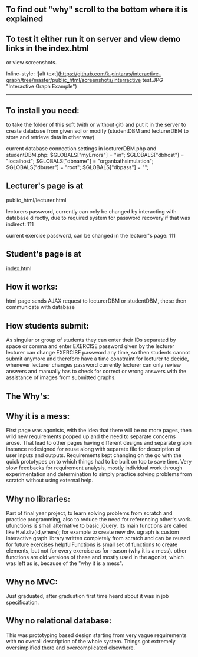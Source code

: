 ## To find out "why" scroll to the bottom where it is explained

## To test it either run it on server and view demo links in the index.html

or view screenshots.

Inline-style: 
![alt text](https://github.com/k-gintaras/interactive-graph/tree/master/public_html/screenshots/interractive test.JPG "Interactive Graph Example")


****

## To install you need:
 to take the folder of this soft (with or without git) and put it in the server
 to create database from given sql or modify (studentDBM and lecturerDBM to store and retrieve data in other way)
 
 current database connection settings in lecturerDBM.php and studentDBM.php:
$GLOBALS["myErrors"] = "\n";
$GLOBALS["dbhost"] = "localhost";
$GLOBALS["dbname"] = "organbathsimulation";
$GLOBALS["dbuser"] = "root";
$GLOBALS["dbpass"] = "";
 
## Lecturer's page is at 
public_html/lecturer.html

lecturers password, currently can only be changed by interacting with database directly, due to required system for password recovery if that was indirect:
111

current exercise password, can be changed in the lecturer's page:
111

## Student's page is at 
index.html

## How it works:
html page sends AJAX request to lecturerDBM or studentDBM, these then communicate with database

## How students submit:
As singular or group of students they can enter their IDs separated by space or comma and enter EXERCISE password given by the lecturer
lecturer can change EXERCISE password any time, so then students cannot submit anymore and therefore have a time constraint for lecturer to decide, whenever lecturer changes password
currently lecturer can only review answers and manually has to check for correct or wrong answers with the assistance of images from submitted graphs.

## The Why's:

## Why it is a mess:
First page was agonists, with the idea that there will be no more pages, then wild new requirements popped up and the need to separate concerns arose.
That lead to other pages having different designs and separate graph instance redesigned for reuse along with separate file for description of user inputs and outputs.
Requirements kept changing on the go with the quick prototypes on to which things had to be built on top to save time.
Very slow feedbacks for requirement analysis, mostly individual work through experimentation and determination to simply practice solving problems from scratch without using external help.

## Why no libraries:
Part of final year project, to learn solving problems from scratch and practice programming, also to reduce the need for referencing other's work.
ufunctions is small alternative to basic jQuery. its main functions are called like H.el.div(id,where); for example to create new div.
ugraph is custom interactive graph library written completely from scratch and can be reused for future exercises
helpfulFunctions is small set of functions to create elements, but not for every exercise as for reason (why it is a mess).
other functions are old versions of these and mostly used in the agonist, which was left as is, because of the "why it is a mess".

## Why no MVC:
Just graduated, after graduation first time heard about it was in job specification.

## Why no relational database:
This was prototyping based design starting from very vague requirements with no overall description of the whole system. Things got extremely oversimplified there and overcomplicated elsewhere.
